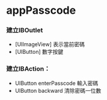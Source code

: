 # appPasscode

### 建立IBOutlet

* [UIImageView] 表示當前密碼
* [UIButton] 數字按鍵

### 建立IBAction：

* UIButton enterPasscode 輸入密碼
* UIButton backward 清除密碼一位數
